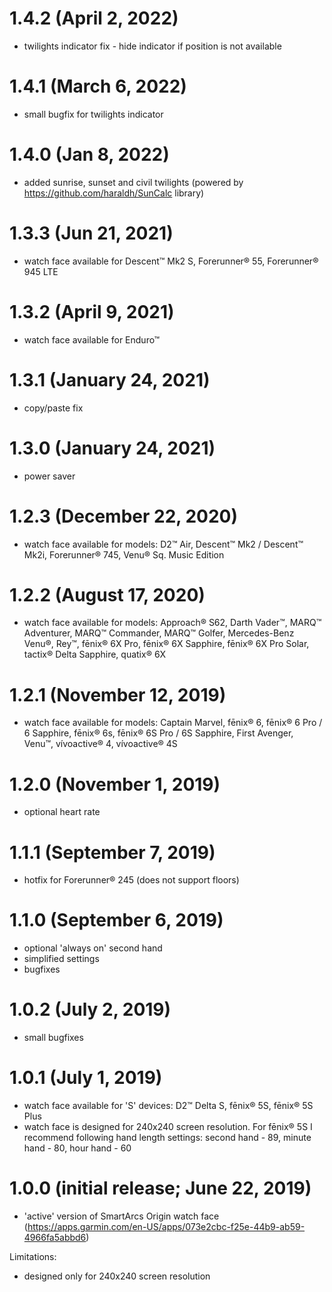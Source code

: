# 1.4.2 (April 2, 2022)
* twilights indicator fix - hide indicator if position is not available

# 1.4.1 (March 6, 2022)
* small bugfix for twilights indicator

# 1.4.0 (Jan 8, 2022)
* added sunrise, sunset and civil twilights (powered by https://github.com/haraldh/SunCalc library)

# 1.3.3 (Jun 21, 2021)
* watch face available for Descent™ Mk2 S, Forerunner® 55, Forerunner® 945 LTE

# 1.3.2 (April 9, 2021)
* watch face available for Enduro™

# 1.3.1 (January 24, 2021)
* copy/paste fix

# 1.3.0 (January 24, 2021)
* power saver

# 1.2.3 (December 22, 2020)
* watch face available for models: D2™ Air, Descent™ Mk2 / Descent™ Mk2i, Forerunner® 745, Venu® Sq. Music Edition

# 1.2.2 (August 17, 2020)
* watch face available for models: Approach® S62, Darth Vader™, MARQ™ Adventurer, MARQ™ Commander, MARQ™ Golfer, Mercedes-Benz Venu®, Rey™, fēnix® 6X Pro, fēnix® 6X Sapphire, fēnix® 6X Pro Solar, tactix® Delta Sapphire, quatix® 6X

# 1.2.1 (November 12, 2019)
* watch face available for models: Captain Marvel, fēnix® 6, fēnix® 6 Pro / 6 Sapphire, fēnix® 6s, fēnix® 6S Pro / 6S Sapphire, First Avenger, Venu™, vívoactive® 4, vívoactive® 4S

# 1.2.0 (November 1, 2019)
* optional heart rate

# 1.1.1 (September 7, 2019)
* hotfix for Forerunner® 245 (does not support floors)

# 1.1.0 (September 6, 2019)
* optional 'always on' second hand
* simplified settings
* bugfixes

# 1.0.2 (July 2, 2019)
* small bugfixes

# 1.0.1 (July 1, 2019)
* watch face available for 'S' devices: D2™ Delta S, fēnix® 5S, fēnix® 5S Plus
* watch face is designed for 240x240 screen resolution. For fēnix® 5S I recommend following hand length settings: second hand - 89, minute hand - 80, hour hand - 60

# 1.0.0 (initial release; June 22, 2019)
* 'active' version of SmartArcs Origin watch face (https://apps.garmin.com/en-US/apps/073e2cbc-f25e-44b9-ab59-4966fa5abbd6)

Limitations:
* designed only for 240x240 screen resolution
